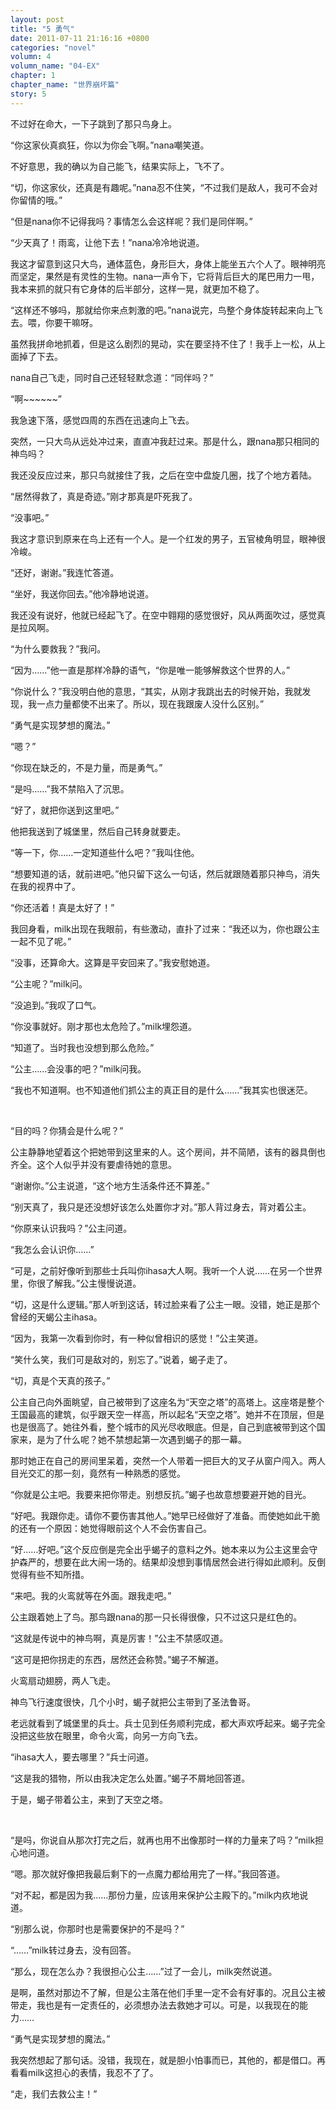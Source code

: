 ```yaml
---
layout: post
title: "5 勇气"
date: 2011-07-11 21:16:16 +0800
categories: "novel"
volumn: 4
volumn_name: "04-EX"
chapter: 1
chapter_name: "世界崩坏篇"
story: 5
---
```

不过好在命大，一下子跳到了那只鸟身上。

“你这家伙真疯狂，你以为你会飞啊。”nana嘲笑道。

不好意思，我的确以为自己能飞，结果实际上，飞不了。

“切，你这家伙，还真是有趣呢。”nana忍不住笑，“不过我们是敌人，我可不会对你留情的哦。”

“但是nana你不记得我吗？事情怎么会这样呢？我们是同伴啊。”

“少天真了！雨鸾，让他下去！”nana冷冷地说道。

我这才留意到这只大鸟，通体蓝色，身形巨大，身体上能坐五六个人了。眼神明亮而坚定，果然是有灵性的生物。nana一声令下，它将背后巨大的尾巴用力一甩，我本来抓的就只有它身体的后半部分，这样一晃，就更加不稳了。

“这样还不够吗，那就给你来点刺激的吧。”nana说完，鸟整个身体旋转起来向上飞去。喂，你要干嘛呀。

虽然我拼命地抓着，但是这么剧烈的晃动，实在要坚持不住了！我手上一松，从上面掉了下去。

nana自己飞走，同时自己还轻轻默念道：“同伴吗？”

“啊~~~~~~”

我急速下落，感觉四周的东西在迅速向上飞去。

突然，一只大鸟从远处冲过来，直直冲我赶过来。那是什么，跟nana那只相同的神鸟吗？

我还没反应过来，那只鸟就接住了我，之后在空中盘旋几圈，找了个地方着陆。

“居然得救了，真是奇迹。”刚才那真是吓死我了。

“没事吧。”

我这才意识到原来在鸟上还有一个人。是一个红发的男子，五官棱角明显，眼神很冷峻。

“还好，谢谢。”我连忙答道。

“坐好，我送你回去。”他冷静地说道。

我还没有说好，他就已经起飞了。在空中翱翔的感觉很好，风从两面吹过，感觉真是拉风啊。

“为什么要救我？”我问。

“因为……”他一直是那样冷静的语气，“你是唯一能够解救这个世界的人。”

“你说什么？”我没明白他的意思，“其实，从刚才我跳出去的时候开始，我就发现，我一点力量都使不出来了。所以，现在我跟废人没什么区别。”

“勇气是实现梦想的魔法。”

“嗯？”

“你现在缺乏的，不是力量，而是勇气。”

“是吗……”我不禁陷入了沉思。

“好了，就把你送到这里吧。”

他把我送到了城堡里，然后自己转身就要走。

“等一下，你……一定知道些什么吧？”我叫住他。

“想要知道的话，就前进吧。”他只留下这么一句话，然后就跟随着那只神鸟，消失在我的视界中了。

“你还活着！真是太好了！”

我回身看，milk出现在我眼前，有些激动，直扑了过来：“我还以为，你也跟公主一起不见了呢。”

“没事，还算命大。这算是平安回来了。”我安慰她道。

“公主呢？”milk问。

“没追到。”我叹了口气。

“你没事就好。刚才那也太危险了。”milk埋怨道。

“知道了。当时我也没想到那么危险。”

“公主……会没事的吧？”milk问我。

“我也不知道啊。也不知道他们抓公主的真正目的是什么……”我其实也很迷茫。

&nbsp;

“目的吗？你猜会是什么呢？”

公主静静地望着这个把她带到这里来的人。这个房间，并不简陋，该有的器具倒也齐全。这个人似乎并没有要虐待她的意思。

“谢谢你。”公主说道，“这个地方生活条件还不算差。”

“别天真了，我只是还没想好该怎么处置你才对。”那人背过身去，背对着公主。

“你原来认识我吗？”公主问道。

“我怎么会认识你……”

“可是，之前好像听到那些士兵叫你ihasa大人啊。我听一个人说……在另一个世界里，你很了解我。”公主慢慢说道。

“切，这是什么逻辑。”那人听到这话，转过脸来看了公主一眼。没错，她正是那个曾经的天蝎公主ihasa。

“因为，我第一次看到你时，有一种似曾相识的感觉！”公主笑道。

“笑什么笑，我们可是敌对的，别忘了。”说着，蝎子走了。

“切，真是个天真的孩子。”

公主自己向外面眺望，自己被带到了这座名为“天空之塔”的高塔上。这座塔是整个王国最高的建筑，似乎跟天空一样高，所以起名“天空之塔”。她并不在顶层，但是也是很高了。她往外看，整个城市的风光尽收眼底。但是，自己到底被带到这个国家来，是为了什么呢？她不禁想起第一次遇到蝎子的那一幕。

那时她正在自己的房间里呆着，突然一个人带着一把巨大的叉子从窗户闯入。两人目光交汇的那一刻，竟然有一种熟悉的感觉。

“你就是公主吧。我要来把你带走。别想反抗。”蝎子也故意想要避开她的目光。

“好吧。我跟你走。请你不要伤害其他人。”她早已经做好了准备。而使她如此干脆的还有一个原因：她觉得眼前这个人不会伤害自己。

“好……好吧。”这个反应倒是完全出乎蝎子的意料之外。她本来以为公主这里会守护森严的，想要在此大闹一场的。结果却没想到事情居然会进行得如此顺利。反倒觉得有些不知所措。

“来吧。我的火鸾就等在外面。跟我走吧。”

公主跟着她上了鸟。那鸟跟nana的那一只长得很像，只不过这只是红色的。

“这就是传说中的神鸟啊，真是厉害！”公主不禁感叹道。

“这可是把你拐走的东西，居然还会称赞。”蝎子不解道。

火鸾扇动翅膀，两人飞走。

神鸟飞行速度很快，几个小时，蝎子就把公主带到了圣法鲁哥。

老远就看到了城堡里的兵士。兵士见到任务顺利完成，都大声欢呼起来。蝎子完全没把这些放在眼里，命令火鸾，向另一方向飞去。

“ihasa大人，要去哪里？”兵士问道。

“这是我的猎物，所以由我决定怎么处置。”蝎子不屑地回答道。

于是，蝎子带着公主，来到了天空之塔。

&nbsp;

“是吗，你说自从那次打完之后，就再也用不出像那时一样的力量来了吗？”milk担心地问道。

“嗯。那次就好像把我最后剩下的一点魔力都给用完了一样。”我回答道。

“对不起，都是因为我……那份力量，应该用来保护公主殿下的。”milk内疚地说道。

“别那么说，你那时也是需要保护的不是吗？”

“……”milk转过身去，没有回答。

“那么，现在怎么办？我很担心公主……”过了一会儿，milk突然说道。

是啊，虽然对那边不了解，但是公主落在他们手里一定不会有好事的。况且公主被带走，我也是有一定责任的，必须想办法去救她才可以。可是，以我现在的能力……

“勇气是实现梦想的魔法。”

我突然想起了那句话。没错，我现在，就是胆小怕事而已，其他的，都是借口。再看看milk这担心的表情，我忍不了了。

“走，我们去救公主！”